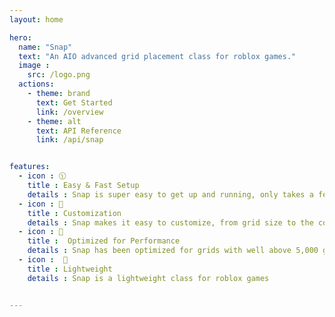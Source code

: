 ```yaml
---
layout: home

hero:
  name: "Snap"
  text: "An AIO advanced grid placement class for roblox games."
  image :
    src: /logo.png
  actions:
    - theme: brand
      text: Get Started
      link: /overview
    - theme: alt
      text: API Reference
      link: /api/snap


features:
  - icon : 🕦
    title : Easy & Fast Setup
    details : Snap is super easy to get up and running, only takes a few minutes!
  - icon : 🧩
    title : Customization
    details : Snap makes it easy to customize, from grid size to the color of invalid placements!
  - icon : 🚀
    title :  Optimized for Performance
    details : Snap has been optimized for grids with well above 5,000 grid points, this is for games that may need accomodation for larger grids.
  - icon :  🍃
    title : Lightweight
    details : Snap is a lightweight class for roblox games


---
```


